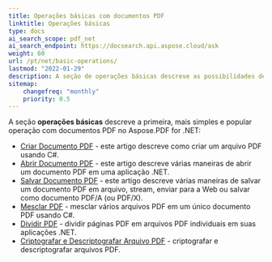 ```yaml
---
title: Operações básicas com documentos PDF
linktitle: Operações básicas
type: docs
ai_search_scope: pdf_net
ai_search_endpoint: https://docsearch.api.aspose.cloud/ask
weight: 60
url: /pt/net/basic-operations/
lastmod: "2022-01-29"
description: A seção de operações básicas descreve as possibilidades de abrir e salvar documentos PDF usando o Aspose.PDF for .NET.
sitemap:
    changefreq: "monthly"
    priority: 0.5
---
```

A seção **operações básicas** descreve a primeira, mais simples e popular operação com documentos PDF no Aspose.PDF for .NET:

- [Criar Documento PDF](/pdf/net/create-document/) - este artigo descreve como criar um arquivo PDF usando C#.
- [Abrir Documento PDF](/pdf/net/open-pdf-document/) - este artigo descreve várias maneiras de abrir um documento PDF em uma aplicação .NET.
- [Salvar Documento PDF](/pdf/net/save-pdf-document/) - este artigo descreve várias maneiras de salvar um documento PDF em arquivo, stream, enviar para a Web ou salvar como documento PDF/A (ou PDF/X).
- [Mesclar PDF](/pdf/net/merge-pdf-documents/) - mesclar vários arquivos PDF em um único documento PDF usando C#.
- [Dividir PDF](/pdf/net/split-document/) - dividir páginas PDF em arquivos PDF individuais em suas aplicações .NET.
- [Criptografar e Descriptografar Arquivo PDF](/pdf/net/set-privileges-encrypt-and-decrypt-pdf-file/) - criptografar e descriptografar arquivos PDF.